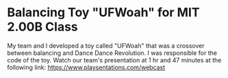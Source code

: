 # Balancing Toy "UFWoah" for MIT 2.00B Class

My team and I developed a toy called "UFWoah" that was a crossover between balancing and Dance Dance Revolution. I was responsible for the code of the toy. Watch our team's presentation at 1 hr and 47 minutes at the following link: https://www.playsentations.com/webcast
